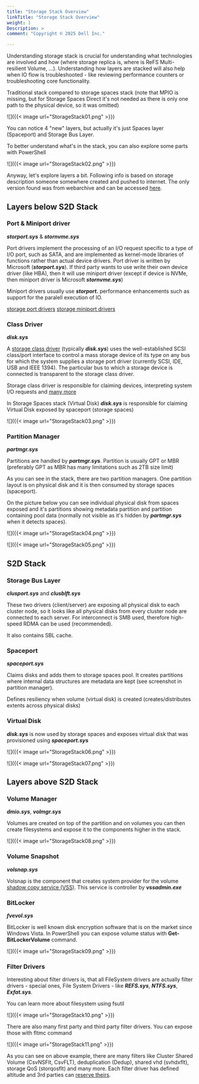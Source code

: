 ```yaml
---
title: "Storage Stack Overview"
linkTitle: "Storage Stack Overview"
weight: 1
Description: >
comment: "Copyright © 2025 Dell Inc."

---
```


Understanding storage stack is crucial for understanding what technologies are involved and how (where storage replica is, where is ReFS Multi-resilient Volume, ...). Understanding how layers are stacked will also help when IO flow is troubleshooted - like reviewing performance counters or troubleshooting core functionality.

Traditional stack compared to storage spaces stack (note that MPIO is missing, but for Storage Spaces Direct it's not needed as there is only one path to the physical device, so it was omitted)

![]({{< image url="StorageStack01.png" >}})

You can notice 4 "new" layers, but actually it's just Spaces layer (Spaceport) and Storage Bus Layer.

To better understand what's in the stack, you can also explore some parts with PowerShell

![]({{< image url="StorageStack02.png" >}})

Anyway, let's explore layers a bit. Following info is based on storage description someone somewhere created and pushed to internet. The only version found was from webarchive and can be accessed [here](Storage.pdf).

## Layers below S2D Stack

### Port & Miniport driver

***storport.sys*** & ***stornvme.sys***

Port drivers implement the processing of an I/O request specific to a type of I/O port, such as SATA, and are implemented as kernel-mode libraries of functions rather than actual device drivers. Port driver is written by Microsoft (***storport.sys***). If third party wants to use write their own device driver (like HBA), then it will use miniport driver (except if device is NVMe, then miniport driver is Microsoft ***stornvme.sys***)

Miniport drivers usually use ***storport.*** performance enhancements such as support for the paralell execution of IO.

[storage port drivers](https://learn.microsoft.com/en-us/windows-hardware/drivers/storage/storage-port-drivers)
[storage miniport drivers](https://learn.microsoft.com/en-us/windows-hardware/drivers/storage/storage-miniport-drivers)

### Class Driver

***disk.sys***

A [storage class driver](https://learn.microsoft.com/en-us/windows-hardware/drivers/storage/introduction-to-storage-class-drivers) (typically ***disk.sys***) uses the well-established SCSI class/port interface to control a mass storage device of its type on any bus for which the system supplies a storage port driver (currently SCSI, IDE, USB and IEEE 1394). The particular bus to which a storage device is connected is transparent to the storage class driver.

Storage class driver is responsible for claiming devices, interpreting system I/O requests and [many more](https://learn.microsoft.com/en-us/windows-hardware/drivers/storage/storage-class-driver-s-general-functionality)

In Storage Spaces stack (Virtual Disk) ***disk.sys*** is responsible for claiming Virtual Disk exposed by spaceport (storage spaces)

![]({{< image url="StorageStack03.png" >}})

### Partition Manager

***partmgr.sys***

Partitions are handled by ***partmgr.sys***. Partition is usually GPT or MBR (preferably GPT as MBR has many limitations such as 2TB size limit)

As you can see in the stack, there are two partition managers. One partition layout is on physical disk and it is then consumed by storage spaces (spaceport).

On the picture below you can see individual physical disk from spaces exposed and it's partitions showing metadata partition and partition containing pool data (normally not visible as it's hidden by ***partmgr.sys*** when it detects spaces).

![]({{< image url="StorageStack04.png" >}})

![]({{< image url="StorageStack05.png" >}})

## S2D Stack

### Storage Bus Layer

***clusport.sys*** and ***clusblft.sys***

These two drivers (client/server) are exposing all physical disk to each cluster node, so it looks like all physical disks from every cluster node are connected to each server. For interconnect is SMB used, therefore high-speed RDMA can be used (recommended).

It also contains SBL cache.

### Spaceport

***spaceport.sys***

Claims disks and adds them to storage spaces pool. It creates partitions where internal data structures are metadata are kept (see screenshot in partition manager).

Defines resiliency when volume (virtual disk) is created (creates/distributes extents across physical disks)

### Virtual Disk

***disk.sys*** is now used by storage spaces and exposes virtual disk that was provisioned using ***spaceport.sys***

![]({{< image url="StorageStack06.png" >}})

![]({{< image url="StorageStack07.png" >}})

## Layers above S2D Stack

### Volume Manager

***dmio.sys***, ***volmgr.sys***

Volumes are created on top of the partition and on volumes you can then create filesystems and expose it to the components higher in the stack.

![]({{< image url="StorageStack08.png" >}})

### Volume Snapshot

***volsnap.sys***

Volsnap is the component that creates system provider for the volume [shadow copy service (VSS)](https://learn.microsoft.com/en-us/windows-server/storage/file-server/volume-shadow-copy-service). This service is controller by ***vssadmin.exe***

### BitLocker

***fvevol.sys***

BitLocker is well known disk encryption software that is on the market since Windows Vista. In PowerShell you can expose volume status with **Get-BitLockerVolume** command.

![]({{< image url="StorageStack09.png" >}})

### Filter Drivers

Interesting about filter drivers is, that all FileSystem drivers are actually filter drivers - special ones, File System Drivers - like ***REFS.sys***, ***NTFS.sys***, ***Exfat.sys***.

You can learn more about filesystem using fsutil

![]({{< image url="StorageStack10.png" >}})

There are also many first party and third party filter drivers. You can expose those with fltmc command

![]({{< image url="StorageStack11.png" >}})

As you can see on above example, there are many filters like Cluster Shared Volume (CsvNSFlt, CsvFLT), deduplication (Dedup), shared vhd (svhdxflt), storage QoS (storqosflt) and many more. Each filter driver has defined altitude and 3rd parties can [reserve theirs](https://learn.microsoft.com/en-us/windows-hardware/drivers/ifs/allocated-altitudes).
